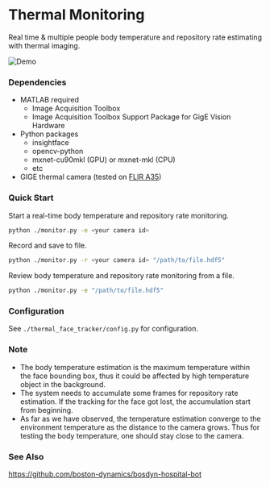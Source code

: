 # Thermal Monitoring

Real time & multiple people body temperature and repository rate estimating with thermal imaging.

![Demo](https://tsanchenli.com:1910/bloghost/vF9F6qYQcEo3Sx7zwtAy7L.gif)

### Dependencies

- MATLAB required
    - Image Acquisition Toolbox
    - Image Acquisition Toolbox Support Package for GigE Vision Hardware
- Python packages
    - insightface
    - opencv-python
    - mxnet-cu90mkl (GPU) or mxnet-mkl (CPU)
    - etc
- GIGE thermal camera (tested on [FLIR A35](https://www.flir.com/products/a35/))

### Quick Start

Start a real-time body temperature and repository rate monitoring.

``` bash
python ./monitor.py -e <your camera id>
```

Record and save to file.

``` bash
python ./monitor.py -r <your camera id> "/path/to/file.hdf5"
```

Review body temperature and repository rate monitoring from a file.

``` bash
python ./monitor.py -e "/path/to/file.hdf5"
```

### Configuration

See `./thermal_face_tracker/config.py` for configuration.

### Note

- The body temperature estimation is the maximum temperature within the face bounding box, thus it could be affected by high temperature object in the background.
- The system needs to accumulate some frames for repository rate estimation. If the tracking for the face got lost, the accumulation start from beginning.
- As far as we have observed, the temperature estimation converge to the environment temperature as the distance to the camera grows. Thus for testing the body temperature, one should stay close to the camera.

### See Also

https://github.com/boston-dynamics/bosdyn-hospital-bot

